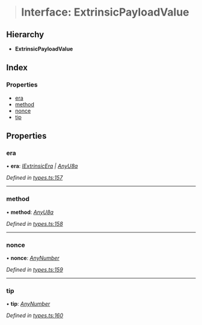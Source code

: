 > # Interface: ExtrinsicPayloadValue

## Hierarchy

* **ExtrinsicPayloadValue**

## Index

### Properties

* [era](_types_.extrinsicpayloadvalue.md#era)
* [method](_types_.extrinsicpayloadvalue.md#method)
* [nonce](_types_.extrinsicpayloadvalue.md#nonce)
* [tip](_types_.extrinsicpayloadvalue.md#tip)

## Properties

###  era

• **era**: *[IExtrinsicEra](_types_.iextrinsicera.md) | [AnyU8a](../modules/_types_.md#anyu8a)*

*Defined in [types.ts:157](https://github.com/polkadot-js/api/blob/fcaa7a5/packages/types/src/types.ts#L157)*

___

###  method

• **method**: *[AnyU8a](../modules/_types_.md#anyu8a)*

*Defined in [types.ts:158](https://github.com/polkadot-js/api/blob/fcaa7a5/packages/types/src/types.ts#L158)*

___

###  nonce

• **nonce**: *[AnyNumber](../modules/_types_.md#anynumber)*

*Defined in [types.ts:159](https://github.com/polkadot-js/api/blob/fcaa7a5/packages/types/src/types.ts#L159)*

___

###  tip

• **tip**: *[AnyNumber](../modules/_types_.md#anynumber)*

*Defined in [types.ts:160](https://github.com/polkadot-js/api/blob/fcaa7a5/packages/types/src/types.ts#L160)*